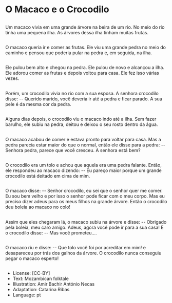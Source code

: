 # O Macaco e o Crocodilo

##
Um macaco vivia em uma
grande árvore na beira de um
rio. No meio do rio tinha uma
pequena ilha. As árvores dessa
ilha tinham muitas frutas.

##
O macaco queria ir e comer as
frutas. Ele viu uma grande
pedra no meio do caminho e
pensou que poderia pular na
pedra e, em seguida, na ilha.

##
Ele pulou bem alto e chegou na
pedra. Ele pulou de novo e
alcançou a ilha. Ele adorou
comer as frutas e depois voltou
para casa. Ele fez isso várias
vezes.

##
Porém, um crocodilo vivia no rio
com a sua esposa. A senhora
crocodilo disse:
-- Querido marido, você deveria
ir até a pedra e ficar parado. A
sua pele é da mesma cor da
pedra.

##
Alguns dias depois, o crocodilo
viu o macaco indo até a ilha.
Sem fazer barulho, ele subiu na
pedra, deitou e deixou o seu
rosto dentro da água.

##
O macaco acabou de comer e
estava pronto para voltar para
casa. Mas a pedra parecia estar
maior do que o normal, então
ele disse para a pedra:
-- Senhora pedra, parece que
você cresceu. A senhora está
bem?

##
O crocodilo era um tolo e achou
que aquela era uma pedra
falante. Então, ele respondeu
ao macaco dizendo:
-- Eu pareço maior porque um
grande crocodilo está deitado
em cima de mim.

##
O macaco disse:
-- Senhor crocodilo, eu sei que o
senhor quer me comer. Eu sou
bem velho e por isso o senhor
pode ficar com o meu corpo.
Mas eu preciso dizer adeus para
os meus filhos na grande
árvore.
Então o crocodilo deu boleia ao
macaco no colo!

##
Assim que eles chegaram lá, o
macaco subiu na árvore e disse:
-- Obrigado pela boleia, meu
caro amigo. Adeus, agora você
pode ir para a sua casa!
E o crocodilo disse:
-- Mas você prometeu….

##
O macaco riu e disse:
-- Que tolo você foi por acreditar
em mim!
e desapareceu por trás dos
galhos da árvore. O crocodilo
nunca conseguiu pegar o
macaco esperto!

##
* License: [CC-BY]
* Text: Mozambican folktale
* Illustration: Amir Bachir António Necas
* Adaptation: Catarina Ribas
* Language: pt
